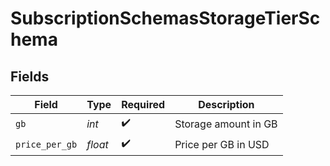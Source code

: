 # SubscriptionSchemasStorageTierSchema


## Fields

| Field                | Type                 | Required             | Description          |
| -------------------- | -------------------- | -------------------- | -------------------- |
| `gb`                 | *int*                | :heavy_check_mark:   | Storage amount in GB |
| `price_per_gb`       | *float*              | :heavy_check_mark:   | Price per GB in USD  |